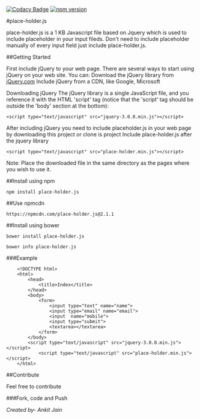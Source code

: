 [![Codacy Badge](https://api.codacy.com/project/badge/Grade/02621d4f9368486e99157258f89f44fa)](https://www.codacy.com/app/ankitjain28may77/placeholder-js?utm_source=github.com&amp;utm_medium=referral&amp;utm_content=ankitjain28may/place-holder.js&amp;utm_campaign=Badge_Grade)
[![npm version](https://badge.fury.io/js/place-holder.js.png)](https://badge.fury.io/js/place-holder.js)

#place-holder.js

place-holder.js is a 1 KB Javascript file based on Jquery which is used to include placeholder in your input fileds. Don't need to include placeholder manually of every input field just include place-holder.js.

##Getting Started

First include jQuery to your web page.
There are several ways to start using jQuery on your web site. You can:
Download the jQuery library from <a href="http://www.jQuery.com">jQuery.com</a>
Include jQuery from a CDN, like Google, Microsoft

Downloading jQuery
The jQuery library is a single JavaScript file, and you reference it with the HTML 'script' tag (notice that the 'script' tag should be outside the 'body' section at the bottom):

```
<script type="text/javascript" src="jquery-3.0.0.min.js"></script>
```

After including jQuery you need to include placeholder.js in your web page by downloading this project or clone is project
Include place-holder.js after the jquery library

```
<script type="text/javascript" src="place-holder.min.js"></script>
```

Note: Place the downloaded file in the same directory as the pages where you wish to use it.


##Install using npm

```
npm install place-holder.js
```


##Use npmcdn
```
https://npmcdn.com/place-holder.js@2.1.1
```

##Install using bower

```
bower install place-holder.js
```

```
bower info place-holder.js
```

###Example
```
	<!DOCTYPE html>
	<html>
		<head>
			<title>Index</title>
		</head>
		<body>
			<form>
				<input type="text" name="name">
				<input type="email" name="email">
				<input  name="mobile">
				<input type="submit">
				<textarea></textarea>
			</form>
		</body>
		<script type="text/javascript" src="jquery-3.0.0.min.js"></script> 
			<script type="text/javascript" src="place-holder.min.js"></script>
	</html>
```
##Contribute

Feel free to contribute

###Fork, code and Push

<address>Created by- Ankit Jain</address>
